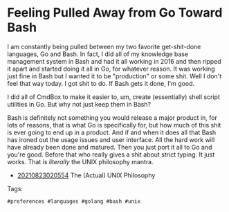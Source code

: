 # Feeling Pulled Away from Go Toward Bash

I am constantly being pulled between my two favorite get-shit-done
languages, Go and Bash. In fact, I did all of my knowledge base
management system in Bash and had it all working in 2016 and then ripped
it apart and started doing it all in Go, for whatever reason. It was
working just fine in Bash but I wanted it to be "production" or some
shit. Well I don't feel that way today. I got shit to do. If Bash gets
it done, I'm good.

I did all of CmdBox to make it easier to, um, create (essentially) shell
script utilities in Go. But why not just keep them in Bash? 

Bash is definitely not something you would release a major product in,
for lots of reasons, that is what Go is specifically for, but how much
of this shit is ever going to end up in a product. And if and when it
does all that Bash has ironed out the usage issues and user interface.
All the hard work will have already been done and matured. Then you just
port it all to Go and you're good. Before that who really gives a shit
about strict typing. It just works. That is *literally* the UNIX
philosophy mantra.

* [20210823020554](/20210823020554/) The (Actual) UNIX Philosophy

Tags:

    #preferences #languages #golang #bash #unix

